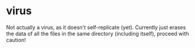 # virus
Not actually a virus, as it doesn't self-replicate (yet). Currently just erases the data of all the files in the same directory (including itself), proceed with caution!